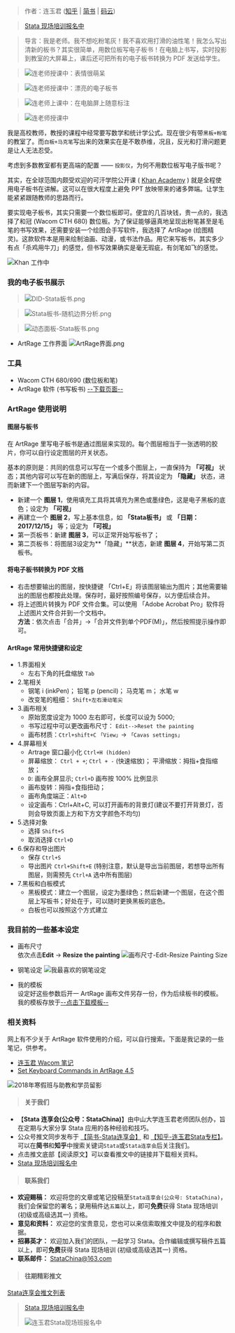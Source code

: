 > 作者：连玉君 ([知乎](https://zhuanlan.zhihu.com/arlion) | [简书](http://www.jianshu.com/u/69a30474ef33) | [码云](https://gitee.com/arlionn))

> [Stata 现场培训报名中](https://www.jianshu.com/p/af6fb0448297)


> 导言：我是老师。我不想吃粉笔灰！我不喜欢用打滑的油性笔！我怎么写出清新的板书？其实很简单，用数位板写电子板书！在电脑上书写，实时投影到教室的大屏幕上，课后还可把所有的电子板书转换为 PDF 发送给学生。

>![连老师授课中：表情很萌呆](http://upload-images.jianshu.io/upload_images/7692714-ca00a4e8fa0d663f.jpg?imageMogr2/auto-orient/strip%7CimageView2/2/w/1240)

>![连老师授课中：漂亮的电子板书](http://upload-images.jianshu.io/upload_images/7692714-fa40fa347f1e29b5.jpg?imageMogr2/auto-orient/strip%7CimageView2/2/w/1240)

>![连老师上课中：在电脑屏上随意标注](http://upload-images.jianshu.io/upload_images/7692714-0fb85ff7d30b87a9.jpg?imageMogr2/auto-orient/strip%7CimageView2/2/w/1240)

>![连老师授课中](http://upload-images.jianshu.io/upload_images/7692714-3e678cefdfd452cb.jpg?imageMogr2/auto-orient/strip%7CimageView2/2/w/1240)



我是高校教师，教授的课程中经常要写数学和统计学公式。现在很少有带`黑板+粉笔`的教室了。而`白板+马克笔`写出来的效果实在是不敢恭维，况且，反光和打滑问题更是让人无法忍受。

考虑到多数教室都有更高端的配置 —— `投影仪`，为何不用数位板写电子版书呢？

  

其实，在全球范围内颇受欢迎的可汗学院公开课 (  [Khan Academy](https://www.khanacademy.org/)  ) 就是全程使用电子板书在讲解。这可以在很大程度上避免 PPT 放映带来的诸多弊端。让学生能紧紧跟随教师的思路而行。

要实现电子板书，其实只需要一个数位板即可。便宜的几百块钱，贵一点的，我选择了和冠 (Wacom CTH 680) 数位板。为了保证能够逼真地呈现出粉笔甚至是毛笔的书写效果，还需要安装一个绘图会手写软件，我选择了 ArtRage (绘图精灵)。这款软件本是用来绘制油画、动漫，或书法作品。用它来写板书，其实多少有点「杀鸡用牛刀」的感觉，但书写效果确实是毫无瑕疵，有剑笔如飞的感觉。

![Khan 工作中](http://upload-images.jianshu.io/upload_images/7692714-aa4368cde6a56586.jpg?imageMogr2/auto-orient/strip%7CimageView2/2/w/1240)

### 我的电子板书展示

>![DID-Stata板书.png](http://upload-images.jianshu.io/upload_images/7692714-6b53b1adafdd5605.png?imageMogr2/auto-orient/strip%7CimageView2/2/w/1240)

>![Stata板书-随机边界分析.png](http://upload-images.jianshu.io/upload_images/7692714-adc7fb2a0de7727b.png?imageMogr2/auto-orient/strip%7CimageView2/2/w/1240)

>![动态面板-Stata板书.png](http://upload-images.jianshu.io/upload_images/7692714-19845dcebe50627c.png?imageMogr2/auto-orient/strip%7CimageView2/2/w/1240)

- ArtRage 工作界面
![ArtRage界面.png](http://upload-images.jianshu.io/upload_images/7692714-ee40e5068f992f37.png?imageMogr2/auto-orient/strip%7CimageView2/2/w/1240)


### 工具

- Wacom CTH 680/690 (数位板和笔)
- ArtRage 软件 (书写板书)  [--下载页面--](http://www.hanzify.org/software/13772.html)


### ArtRage 使用说明

#### 图层与板书

在 ArtRage 里写电子板书是通过图层来实现的。每个图层相当于一张透明的胶片，你可以自行设定图层的开关状态。

基本的原则是：共同的信息可以写在一个或多个图层上，一直保持为 **「可视」** 状态；其他内容可以写在新的图层上，写满后保存，将其设定为 **「隐藏」** 状态，进而新建下一个图层写新的内容。
 
- 新建一个 **图层 1**，使用填充工具将其填充为黑色或墨绿色，这是电子黑板的底色；设定为  **「可视」**
- 再建立一个 **图层 2**，写上基本信息，如 **「Stata板书」** 或 **「日期：2017/12/15」** 等；设定为  **「可视」**
- 第一页板书：新建 **图层 3**，可以正常开始写板书了；
- 第二页板书：将图层3设定为**「隐藏」**状态，新建 **图层 4**，开始写第二页板书。

#### 将电子板书转换为 PDF 文档

- 右击想要输出的图层，按快捷键 「Ctrl+E」将该图层输出为图片；其他需要输出的图层也都按此处理。保存时，最好按照编号保存，以方便后续合并。
- 将上述图片转换为 PDF 文件合集。可以使用 「Adobe Acrobat Pro」软件将上述图片文件合并到一个文档中。  
**方法**：依次点击「合并」&rarr;「合并文件到单个PDF(M)」，然后按照提示操作即可。 




#### ArtRage 常用快捷键和设定


- 1.界面相关
  - 左右下角的托盘缩放   `Tab`
- 2.笔相关
  - 钢笔 i (inkPen)； 铅笔 p (pencil)； 马克笔 m； 水笔 w
  - 改变笔的粗细： `Shift+左右滑动笔尖`
- 3.画布相关
  - 原始宽度设定为 1000 左右即可，长度可以设为 5000;
  - 书写过程中可以更改画布尺寸： `Edit-->Reset the painting`
  - 画布材质：`Ctrl+shift+C` `「View」`&rarr; `「Cavas settings」`
- 4.屏幕相关
  - Artrage 窗口最小化 `Ctrl+H (hidden)`
  - 屏幕缩放： `Ctrl + +`; `Ctrl + -` (快速缩放)； 平滑缩放：拇指+食指缩放； 
  - `D`: 画布全屏显示; `Ctrl+D`  画布按 100% 比例显示
  - 画布旋转：拇指+食指扭动； 
  - 画布角度端正：`Alt+D`
  - 设定画布：Ctrl+Alt+C, 可以打开画布的背景灯(建议不要打开背景灯，否则会导致页面上方和下方文字颜色不均匀)
- 5.选择对象
  - 选择 `Shift+S`
  - 取消选择 `Ctrl+D`
- 6.保存和导出图片
  - 保存 `Ctrl+S`
  - 导出图片 `Ctrl+Shift+E` (特别注意，默认是导出当前图层，若想导出所有图层，则需预先 `Ctrl+A` 选中所有图层)
- 7.黑板和白板模式
  - 黑板模式：建立一个图层，设定为墨绿色；然后新建一个图层，在这个图层上写板书；好处在于，可以随时更换黑板的底色。
  - 白板也可以按照这个方式建立

### 我目前的一些基本设定

- 画布尺寸  
依次点击**Edit** &rarr; **Resize the painting**
![画布尺寸-Edit-Resize Painting Size](http://upload-images.jianshu.io/upload_images/7692714-763625489715e581.png?imageMogr2/auto-orient/strip%7CimageView2/2/w/1240)

- 钢笔设定
![我最喜欢的钢笔设定](http://upload-images.jianshu.io/upload_images/7692714-ae56ddbbc1678c00.png?imageMogr2/auto-orient/strip%7CimageView2/2/w/1240)

- 我的模板   
设定好这些参数后开一 ArtRage 画布文件另存一份，作为后续板书的模板。我的模板存放于[--点击下载模板--](https://pan.baidu.com/s/1nvqYrDB)

### 相关资料

网上有不少关于 ArtRage 软件使用的介绍，可以自行搜索。下面是我记录的一些笔记，供参考。

- [连玉君 Wacom 笔记](http://note.youdao.com/noteshare?id=8bb81823d95051825a339185817d637c&sub=F0B53FE4416B4A83874736D8439398C7)
- [Set Keyboard Commands in ArtRage 4.5](http://note.youdao.com/noteshare?id=8bb81823d95051825a339185817d637c&sub=F0B53FE4416B4A83874736D8439398C7)

![2018年寒假班与助教和学员留影](http://upload-images.jianshu.io/upload_images/7692714-9afe0e1dcf04ccdc.jpg?imageMogr2/auto-orient/strip%7CimageView2/2/w/1240)



>#### 关于我们

- 【**Stata 连享会(公众号：StataChina)**】由中山大学连玉君老师团队创办，旨在定期与大家分享 Stata 应用的各种经验和技巧。
- 公众号推文同步发布于 [【简书-Stata连享会】](https://www.jianshu.com/u/69a30474ef33) 和 [【知乎-连玉君Stata专栏】](https://zhuanlan.zhihu.com/arlion)。可以在**简书**和**知乎**中搜索关键词`Stata`或`Stata连享会`后关注我们。
- 点击推文底部【阅读原文】可以查看推文中的链接并下载相关资料。
- [Stata 现场培训报名中](https://www.jianshu.com/p/af6fb0448297)

>#### 联系我们

- **欢迎赐稿：** 欢迎将您的文章或笔记投稿至`Stata连享会(公众号: StataChina)`，我们会保留您的署名；录用稿件达`五篇`以上，即可**免费**获得 Stata 现场培训 (初级或高级选其一) 资格。
- **意见和资料：** 欢迎您的宝贵意见，您也可以来信索取推文中提及的程序和数据。
- **招募英才：** 欢迎加入我们的团队，一起学习 Stata。合作编辑或撰写稿件五篇以上，即可**免费**获得 Stata 现场培训 (初级或高级选其一) 资格。
- **联系邮件：** StataChina@163.com

>#### 往期精彩推文
[Stata连享会推文列表](https://www.jianshu.com/p/de82fdc2c18a)

> [Stata 现场培训报名中](https://www.jianshu.com/p/af6fb0448297)
>
>![连玉君Stata现场班报名中](https://upload-images.jianshu.io/upload_images/7692714-78fa5fece25aa2fa.png?imageMogr2/auto-orient/strip%7CimageView2/2/w/1240)

